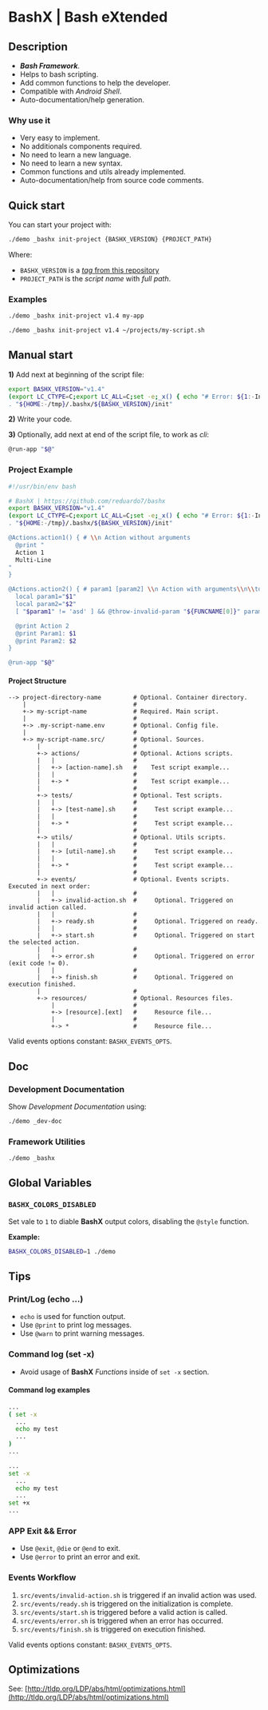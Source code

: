 # BashX | Bash eXtended

## Description

- **_Bash Framework_**.
- Helps to bash scripting.
- Add common functions to help the developer.
- Compatible with _Android Shell_.
- Auto-documentation/help generation.

### Why use it

- Very easy to implement.
- No additionals components required.
- No need to learn a new language.
- No need to learn a new syntax.
- Common functions and utils already implemented.
- Auto-documentation/help from source code comments.

## Quick start

You can start your project with:

```bash
./demo _bashx init-project {BASHX_VERSION} {PROJECT_PATH}
```

Where:

- `BASHX_VERSION` is a [_tag_ from this repository](https://github.com/reduardo7/bashx/tags)
- `PROJECT_PATH` is the _script name_ with _full path_.

### Examples

```bash
./demo _bashx init-project v1.4 my-app
```

```bash
./demo _bashx init-project v1.4 ~/projects/my-script.sh
```

## Manual start

**1)** Add next at beginning of the script file:

```bash
export BASHX_VERSION="v1.4"
(export LC_CTYPE=C;export LC_ALL=C;set -e;_x() { echo "# Error: ${1:-Installation fail}" >&2;exit 1;};[ -z "${BASHX_VERSION}" ] && _x 'BASHX_VERSION is required';export BASHX_DIR="${BASHX_DIR:-${HOME:-/tmp}/.bashx/${BASHX_VERSION}";if [ ! -d "${BASHX_DIR}" ]; then export setup_url='https://raw.githubusercontent.com/reduardo7/bashx/master/src/setup.sh';if type wget >/dev/null 2>&1 ; then sh -c "$(wget -q ${setup_url} -O -)" || _x;elif type curl >/dev/null 2>&1 ; then sh -c "$(curl -fsSL ${setup_url})" || _x;else _x 'wget or curl are required. Install wget or curl to continue';fi;fi) || exit $?
. "${HOME:-/tmp}/.bashx/${BASHX_VERSION}/init"
```

**2)** Write your code.

**3)** Optionally, add next at end of the script file, to work as _cli_:

```bash
@run-app "$@"
```

### Project Example

```bash
#!/usr/bin/env bash

# BashX | https://github.com/reduardo7/bashx
export BASHX_VERSION="v1.4"
(export LC_CTYPE=C;export LC_ALL=C;set -e;_x() { echo "# Error: ${1:-Installation fail}" >&2;exit 1;};[ -z "${BASHX_VERSION}" ] && _x 'BASHX_VERSION is required';export BASHX_DIR="${BASHX_DIR:-${HOME:-/tmp}/.bashx/${BASHX_VERSION}";if [ ! -d "${BASHX_DIR}" ]; then export setup_url='https://raw.githubusercontent.com/reduardo7/bashx/master/src/setup.sh';if type wget >/dev/null 2>&1 ; then sh -c "$(wget -q ${setup_url} -O -)" || _x;elif type curl >/dev/null 2>&1 ; then sh -c "$(curl -fsSL ${setup_url})" || _x;else _x 'wget or curl are required. Install wget or curl to continue';fi;fi) || exit $?
. "${HOME:-/tmp}/.bashx/${BASHX_VERSION}/init"

@Actions.action1() { # \\n Action without arguments
  @print "
  Action 1
  Multi-Line
"
}

@Actions.action2() { # param1 [param2] \\n Action with arguments\\n\\tdescription second line\\nother line
  local param1="$1"
  local param2="$2"
  [ "$param1" != 'asd' ] && @throw-invalid-param "${FUNCNAME[0]}" param1

  @print Action 2
  @print Param1: $1
  @print Param2: $2
}

@run-app "$@"
```

#### Project Structure

```text
--> project-directory-name         # Optional. Container directory.
    |                              #
    +-> my-script-name             # Required. Main script.
    |                              #
    +-> .my-script-name.env        # Optional. Config file.
    |                              #
    +-> my-script-name.src/        # Optional. Sources.
        |                          #
        +-> actions/               # Optional. Actions scripts.
        |   |                      #
        |   +-> [action-name].sh   #    Test script example...
        |   |                      #
        |   +-> *                  #    Test script example...
        |                          #
        +-> tests/                 # Optional. Test scripts.
        |   |                      #
        |   +-> [test-name].sh     #     Test script example...
        |   |                      #
        |   +-> *                  #     Test script example...
        |                          #
        +-> utils/                 # Optional. Utils scripts.
        |   |                      #
        |   +-> [util-name].sh     #     Test script example...
        |   |                      #
        |   +-> *                  #     Test script example...
        |                          #
        +-> events/                # Optional. Events scripts. Executed in next order:
        |   |                      #
        |   +-> invalid-action.sh  #     Optional. Triggered on invalid action called.
        |   |                      #
        |   +-> ready.sh           #     Optional. Triggered on ready.
        |   |                      #
        |   +-> start.sh           #     Optional. Triggered on start the selected action.
        |   |                      #
        |   +-> error.sh           #     Optional. Triggered on error (exit code != 0).
        |   |                      #
        |   +-> finish.sh          #     Optional. Triggered on execution finished.
        |                          #
        +-> resources/             # Optional. Resources files.
            |                      #
            +-> [resource].[ext]   #     Resource file...
            |                      #
            +-> *                  #     Resource file...
```

Valid events options constant: `BASHX_EVENTS_OPTS`.

## Doc

### Development Documentation

Show _Development Documentation_ using:

```bash
./demo _dev-doc
```

### Framework Utilities

```bash
./demo _bashx
```

## Global Variables

### `BASHX_COLORS_DISABLED`

Set vale to `1` to diable **BashX** output colors, disabling the `@style` function.

**Example:**

```bash
BASHX_COLORS_DISABLED=1 ./demo
```

## Tips

### Print/Log (echo ...)

- `echo` is used for function output.
- Use `@print` to print log messages.
- Use `@warn` to print warning messages.

### Command log (set -x)

- Avoid usage of **BashX** _Functions_ inside of `set -x` section.

#### Command log examples

```bash
...
( set -x
  ...
  echo my test
  ...
)
...
```

```bash
...
set -x
  ...
  echo my test
  ...
set +x
...
```

### APP Exit && Error

- Use `@exit`, `@die` or `@end` to exit.
- Use `@error` to print an error and exit.

### Events Workflow

1. `src/events/invalid-action.sh` is triggered if an invalid action was used.
2. `src/events/ready.sh` is triggered on the initialization is complete.
3. `src/events/start.sh` is triggered before a valid action is called.
4. `src/events/error.sh` is triggered when an error has occurred.
5. `src/events/finish.sh` is triggered on execution finished.

Valid events options constant: `BASHX_EVENTS_OPTS`.

## Optimizations

See: [http://tldp.org/LDP/abs/html/optimizations.html](http://tldp.org/LDP/abs/html/optimizations.html)
